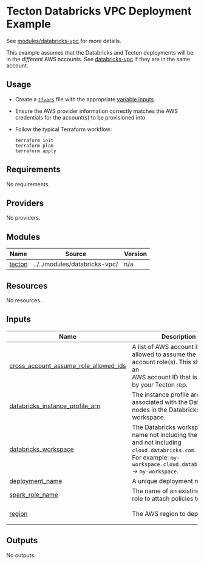 # Tecton Databricks VPC Deployment Example

See [modules/databricks-vpc](../../modules/databricks-vpc) for more details.

This example assumes that the Databricks and Tecton deployments will be in the _different_ AWS
accounts. See [databricks-vpc](../databricks-vpc) if they are in the same account.

## Usage

* Create a [`tfvars`](https://www.terraform.io/language/values/variables#variable-definitions-tfvars-files)
  file with the appropriate [variable inputs](#Inputs)
* Ensure the AWS provider information correctly matches the AWS credentials for the account(s) to
  be provisioned into
* Follow the typical Terraform workflow:

    ```shell
    terraform init
    terraform plan
    terraform apply
    ```

<!-- BEGINNING OF PRE-COMMIT-TERRAFORM DOCS HOOK -->
## Requirements

No requirements.

## Providers

No providers.

## Modules

| Name | Source | Version |
|------|--------|---------|
| <a name="module_tecton"></a> [tecton](#module\_tecton) | ../../modules/databricks-vpc/ | n/a |

## Resources

No resources.

## Inputs

| Name | Description | Type | Default | Required |
|------|-------------|------|---------|:--------:|
| <a name="input_cross_account_assume_role_allowed_ids"></a> [cross\_account\_assume\_role\_allowed\_ids](#input\_cross\_account\_assume\_role\_allowed\_ids) | A list of AWS account IDs allowed to assume the cross-account role(s). This should be an<br>AWS account ID that is provided by your Tecton rep. | `list(string)` | n/a | yes |
| <a name="input_databricks_instance_profile_arn"></a> [databricks\_instance\_profile\_arn](#input\_databricks\_instance\_profile\_arn) | The instance profile arn associated with the Databricks nodes in the Databricks workspace. | `string` | n/a | yes |
| <a name="input_databricks_workspace"></a> [databricks\_workspace](#input\_databricks\_workspace) | The Databricks workspace name not including the full url and not including `cloud.databricks.com`.<br>For example: `my-workspace.cloud.databricks.com` -> `my-workspace`. | `string` | n/a | yes |
| <a name="input_deployment_name"></a> [deployment\_name](#input\_deployment\_name) | A unique deployment name. | `string` | n/a | yes |
| <a name="input_spark_role_name"></a> [spark\_role\_name](#input\_spark\_role\_name) | The name of an existing spark role to attach policies to. | `string` | n/a | yes |
| <a name="input_region"></a> [region](#input\_region) | The AWS region to deploy into. | `string` | `"us-west-2"` | no |

## Outputs

No outputs.
<!-- END OF PRE-COMMIT-TERRAFORM DOCS HOOK -->
